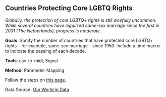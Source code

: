 ## Countries Protecting Core LGBTQ Rights  

_Globally, the protection of core LGBTQ+ rights is still woefully uncommon. While several countries have legalized same-sex marriage since the first in 2001 (The Netherlands), progress is moderate._

**Goals**: Sonify the number of countries that have protected core LGBTQ+ rights – for example, same-sex marriage – since 1950. Include a time marker to indicate the passing of each decade.   

**Tools**: csv-to-midi, Signal  

**Method**: Parameter Mapping  


Follow the steps on [this page](https://www.sonificationkit.com/data-sonification/exercises/exercise-2-global-lgbtq+-rights).

Data Source: [Our World in Data](https://ourworldindata.org/grapher/countries-protecting-core-lgbt-rights)
